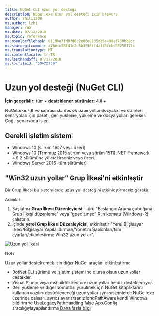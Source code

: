 ```yaml
---
title: NuGet CLI uzun yol desteği
description: Nuget.exe uzun yol desteği için başvuru
author: zhili1208
ms.author: lzhi
manager: rob
ms.date: 07/12/2018
ms.topic: reference
ms.openlocfilehash: 0119be3fd8fd6c2e06e0135de5e498e0730bb0cc
ms.sourcegitcommit: a76ecc58f41c2c5b3536ff4a3f3fcbdf5258177c
ms.translationtype: MT
ms.contentlocale: tr-TR
ms.lasthandoff: 07/17/2018
ms.locfileid: "39072750"
---
```

# <a name="long-path-support-nuget-cli"></a>Uzun yol desteği (NuGet CLI)

**İçin geçerlidir:** tüm &bullet; **desteklenen sürümler:** 4.8 +

NuGet.exe 4,8 ve sonrasında destek uzun yollar dosyaları ve dizinleri senaryoları için paketi, geri yükleme, yükleme ve dosya yolları gereken Çoğu senaryoda ister.

## <a name="required-operating-system"></a>Gerekli işletim sistemi

-   Windows 10 (sürüm 1607 veya üzeri)
-   Windows 10 (Temmuz 2015 sürüm veya sürüm 1511) .NET Framework 4.6.2 sürümüne yükseltirseniz veya üzeri.
-   Windows Server 2016 (tüm sürümler)

## <a name="enable-win32-long-paths-group-policy"></a>"Win32 uzun yollar" Grup İlkesi'ni etkinleştir

Bir Grup İlkesi bu sistemlerde uzun yol desteğini etkinleştirmeniz gerekir.

Adımlar:
1. Başlatma **Grup İlkesi Düzenleyicisi** - türü "Başlangıç Arama çubuğuna Grup İlkesi düzenleme" veya "gpedit.msc" Run komutu (Windows-R) çalıştırın.
2. İçinde **yerel Grup İlkesi Düzenleyicisi**, etkinleştir "Yerel Bilgisayar İlkesi/Bilgisayar Yapılandırması/Yönetim Şablonları/tüm ayarları/etkinleştirme Win32 uzun yollar".

![Uzun yol İlkesi](media/LongPathPolicy.png)


> [!Note]
> Uzun yollar desteklemek için diğer NuGet araçları etkinleştirme
>
> -   DotNet CLI sürümü ve işletim sistemi ne olursa olsun uzun yollar destekler.
> -   Visual Studio veya msbuild/t: Restore uzun yollar henüz desteklemiyor.
> -   Geri yükleme ve diğer komutları yürütmek için NuGet kitaplıklarını kullanan yazılım destekleyeceği uzun yollar aynı sistemlerde NuGet.exe üzerinde çalışan, ayrıca ayarlarsanız longPathAware kendi Windows bildirim ve UseLegacyPathHandling false App.Config aracılığıylayapılandırma[ Daha fazla bilgi](https://blogs.msdn.microsoft.com/jeremykuhne/2016/07/30/net-4-6-2-and-long-paths-on-windows-10/)

